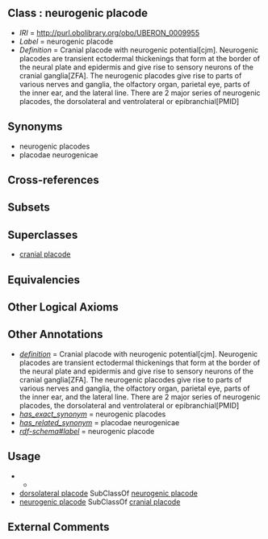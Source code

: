
## Class : neurogenic placode

 * *IRI* = http://purl.obolibrary.org/obo/UBERON_0009955
 * *Label* = neurogenic placode
 * *Definition* = Cranial placode with neurogenic potential[cjm]. Neurogenic placodes are transient ectodermal thickenings that form at the border of the neural plate and epidermis and give rise to sensory neurons of the cranial ganglia[ZFA]. The neurogenic placodes give rise to parts of various nerves and ganglia, the olfactory organ, parietal eye, parts of the inner ear, and the lateral line. There are 2 major series of neurogenic placodes, the dorsolateral and ventrolateral or epibranchial[PMID]

## Synonyms

 * neurogenic placodes
 * placodae neurogenicae

## Cross-references


## Subsets


## Superclasses

 * [cranial placode](../../UBERON/46/UBERON_0002546.md)

## Equivalencies


## Other Logical Axioms


## Other Annotations

 * *[definition](../../IAO/15/IAO_0000115.md)* = Cranial placode with neurogenic potential[cjm]. Neurogenic placodes are transient ectodermal thickenings that form at the border of the neural plate and epidermis and give rise to sensory neurons of the cranial ganglia[ZFA]. The neurogenic placodes give rise to parts of various nerves and ganglia, the olfactory organ, parietal eye, parts of the inner ear, and the lateral line. There are 2 major series of neurogenic placodes, the dorsolateral and ventrolateral or epibranchial[PMID]
 * *[has_exact_synonym](../../ym/oboInOwl#hasExactSynonym.md)* = neurogenic placodes
 * *[has_related_synonym](../../ym/oboInOwl#hasRelatedSynonym.md)* = placodae neurogenicae
 * *[rdf-schema#label](../../el/rdf-schema#label.md)* = neurogenic placode

## Usage

 * -
 * [dorsolateral placode](../../UBERON/67/UBERON_0003067.md) SubClassOf [neurogenic placode](../../UBERON/55/UBERON_0009955.md)
 * [neurogenic placode](../../UBERON/55/UBERON_0009955.md) SubClassOf [cranial placode](../../UBERON/46/UBERON_0002546.md)

## External Comments

